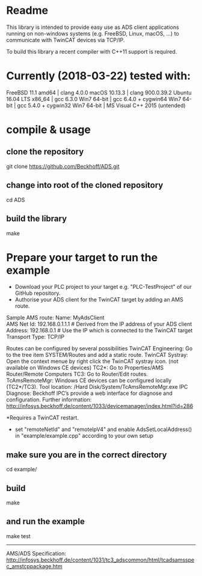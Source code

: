 # Readme

This library is intended to provide easy use as ADS client applications running on non-windows systems (e.g. FreeBSD, Linux, macOS, ...) to communicate with TwinCAT devices via TCP/IP.

To build this library a recent compiler with C++11 support is required. 

Currently (2018-03-22) tested with:
===================================
FreeBSD 11.1 amd64      | clang 4.0.0
macOS 10.13.3           | clang 900.0.39.2
Ubuntu 16.04 LTS x86_64 | gcc 6.3.0
Win7 64-bit             | gcc 6.4.0 + cygwin64
Win7 64-bit             | gcc 5.4.0 + cygwin32
Win7 64-bit             | MS Visual C++ 2015 (untended)


compile & usage
===============
## clone the repository
git clone https://github.com/Beckhoff/ADS.git

## change into root of the cloned repository
cd ADS

## build the library
make


Prepare your target to run the example
======================================
- Download your PLC project to your target e.g. "PLC-TestProject" of our GitHub repository.
- Authorise your ADS client for the TwinCAT target by adding an AMS route.

Sample AMS route:
  Name:           MyAdsClient     
  AMS Net Id:     192.168.0.1.1.1 # Derived from the IP address of your ADS client
  Address:        192.168.0.1     # Use the IP which is connected to the TwinCAT target
  Transport Type: TCP/IP
  
Routes can be configured by several possibilities
TwinCAT Engineering:  Go to the tree item SYSTEM/Routes and add a static route.
TwinCAT Systray:      Open the context menue by right click the TwinCAT systray icon. (not available on Windows CE devices) 
  TC2*: Go to Properties/AMS Router/Remote Computers
  TC3:  Go to  Router/Edit routes.
TcAmsRemoteMgr: Windows CE devices can be configured locally (TC2*/TC3). Tool location: /Hard Disk/System/TcAmsRemoteMgr.exe
IPC Diagnose: Beckhoff IPC’s provide a web interface for diagnose and configuration. Further information: http://infosys.beckhoff.de/content/1033/devicemanager/index.html?id=286

*Requires a TwinCAT restart.

- set "remoteNetId" and "remoteIpV4" and enable AdsSetLocalAddress() in "example/example.cpp" according to your own setup

## make sure you are in the correct directory
cd example/

## build
make

## and run the example
make test

---
AMS/ADS Specification: http://infosys.beckhoff.de/content/1031/tc3_adscommon/html/tcadsamsspec_amstcppackage.htm
